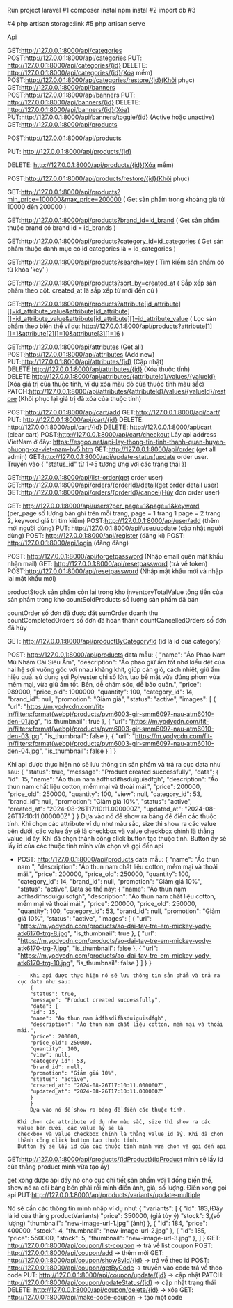 Run project laravel #1 composer instal npm instal #2 import db #3

#4 php artisan storage:link #5 php artisan serve

Api

GET:http://127.0.0.1:8000/api/categories
POST:http://127.0.0.1:8000/api/categories
PUT: http://127.0.0.1:8000/api/categories/{id}
DELETE: http://127.0.0.1:8000/api/categories/{id}(Xóa mềm)
POST:http://127.0.0.1:8000/api/categories/restore/{id}(Khôi phục)
GET:http://127.0.0.1:8000/api/banners
POST:http://127.0.0.1:8000/api/banners
PUT: http://127.0.0.1:8000/api/banners/{id}
DELETE: http://127.0.0.1:8000/api/banners/{id}(Xóa)
PUT:http://127.0.0.1:8000/api/banners/toggle/{id} (Active hoặc unactive)
GET:http://127.0.0.1:8000/api/products

POST:http://127.0.0.1:8000/api/products

PUT: http://127.0.0.1:8000/api/products/{id}

DELETE: http://127.0.0.1:8000/api/products/{id}(Xóa mềm)

POST:http://127.0.0.1:8000/api/products/restore/{id}(Khôi phục)

GET:http://127.0.0.1:8000/api/products?min_price=100000&max_price=200000 ( Get sản phẩm trong khoảng giá từ 10000 đến 200000 )

GET:http://127.0.0.1:8000/api/products?brand_id=id_brand ( Get sản phẩm thuộc brand có brand id = id_brands )

GET:http://127.0.0.1:8000/api/products?category_id=id_categories ( Get sản phẩm thuộc danh mục có id categories là = id_categories )

GET:http://127.0.0.1:8000/api/products?search=key ( Tìm kiếm sản phẩm có từ khóa 'key' )

GET:http://127.0.0.1:8000/api/products?sort_by=created_at ( Sắp xếp sản phẩm theo cột. created_at là sắp xếp từ mới đến cũ )

GET:http://127.0.0.1:8000/api/products?attribute[id_attribute][]=id_attribute_value&attribute[id_attribute][]=id_attribute_value&attribute[id_attribute][]=id_attribute_value ( Lọc sản phẩm theo biến thể ví dụ: http://127.0.0.1:8000/api/products?attribute[1][]=1&attribute[2][]=10&attribute[3][]=16 )

GET:http://127.0.0.1:8000/api/attributes (Get all) POST:http://127.0.0.1:8000/api/attributes (Add new) PUT:http://127.0.0.1:8000/api/attributes/{id} (Cập nhật) DELETE:http://127.0.0.1:8000/api/attributes/{id} (Xóa thuộc tính) DELETE:http://127.0.0.1:8000/api/attributes/{attributeId}/values/{valueId} (Xóa giá trị của thuộc tính, ví dụ xóa màu đỏ của thuộc tính màu sắc) PATCH:http://127.0.0.1:8000/api/attributes/{attributeId}/values/{valueId}/restore (Khôi phục lại giá trị đã xóa của thuộc tính)

POST:http://127.0.0.1:8000/api/cart/add
GET:http://127.0.0.1:8000/api/cart/
PUT: http://127.0.0.1:8000/api/cart/{id}
DELETE: http://127.0.0.1:8000/api/cart/{id}
DELETE: http://127.0.0.1:8000/api/cart (clear cart)
POST:http://127.0.0.1:8000/api/cart/checkout
Lấy api address VietNam ở đây: https://esgoo.net/api-lay-thong-tin-tinh-thanh-quan-huyen-phuong-xa-viet-nam-bv5.htm
GET:http://127.0.0.1:8000/api/order (get all admin) GET:http://127.0.0.1:8000/api/update-status(update order user. Truyền vào { "status_id" từ 1->5 tương ứng với các trạng thái })

GET:http://127.0.0.1:8000/api/list-order(get order user) GET:http://127.0.0.1:8000/api/orders/{orderId}/detail(get order detail user) GET:http://127.0.0.1:8000/api/orders/{orderId}/cancel(Hủy đơn order user)

GET: http://127.0.0.1:8000/api/users?per_page=1&page=1&keyword (per_page số lượng bản ghi trên mỗi trang, page = 1 trang 1 page = 2 trang 2, keyword giá trị tìm kiếm)
POST:http://127.0.0.1:8000/api/user/add (thêm mới người dùng)
PUT: http://127.0.0.1:8000/api/user/update (cập nhật người dùng)
POST: http://127.0.0.1:8000/api/register (đăng kí) POST: http://127.0.0.1:8000/api/login (đăng đăng)

POST: http://127.0.0.1:8000/api/forgetpassword (Nhập email quên mật khẩu nhận mail) GET: http://127.0.0.1:8000/api/resetpassword (trả vể token) POST:http://127.0.0.1:8000/api/resetpassword (Nhập mật khẩu mới và nhập lại mật khẩu mới)

productStock sản phẩm còn lại trong kho inventoryTotalValue tổng tiền của sản phẩm trong kho countSoldProducts số lượng sản phẩm đã bán

countOrder số đơn đã được đặt sumOrder doanh thu countCompletedOrders số đơn đã hoàn thành countCancelledOrders số đơn đã hủy

GET: http://127.0.0.1:8000/api/productByCategory/id (id là id của category)

POST: http://127.0.0.1:8000/api/products data mẫu: { "name": "Áo Phao Nam Mũ Nhám Cài Siêu Ấm", "description": "Áo phao giữ ấm tốt nhờ kiểu dệt của hai hệ sợi vuông góc với nhau khăng khít, giúp cản gió, cách nhiệt, giữ ấm hiệu quả. sử dụng sợi Polyester chi số lớn, tạo bề mặt vừa đứng phom vừa mềm mại, vừa giữ ấm tốt. Bền, dễ chăm sóc, dễ bảo quản.", "price": 989000, "price_old": 1000000, "quantity": 100, "category_id": 14, "brand_id": null, "promotion": "Giảm giá", "status": "active", "images": [ { "url": "https://m.yodycdn.com/fit-in/filters:format(webp)/products/pvm6003-gir-smm6097-nau-atm6010-den-01.jpg", "is_thumbnail": true }, { "url": "https://m.yodycdn.com/fit-in/filters:format(webp)/products/pvm6003-gir-smm6097-nau-atm6010-den-03.jpg", "is_thumbnail": false }, { "url": "https://m.yodycdn.com/fit-in/filters:format(webp)/products/pvm6003-gir-smm6097-nau-atm6010-den-04.jpg", "is_thumbnail": false } ] }

Khi api được thực hiện nó sẽ lưu thông tin sản phẩm và trả ra cục data như sau: { "status": true, "message": "Product created successfully", "data": { "id": 15, "name": "Áo thun nam àdfhsdifhsduiguisdfgh", "description": "Áo thun nam chất liệu cotton, mềm mại và thoải mái.", "price": 200000, "price_old": 250000, "quantity": 100, "view": null, "category_id": 53, "brand_id": null, "promotion": "Giảm giá 10%", "status": "active", "created_at": "2024-08-26T17:10:11.000000Z", "updated_at": "2024-08-26T17:10:11.000000Z" } }
Dựa vào nó để show ra bảng để điền các thuộc tính.
Khi chọn các attribute ví dụ như màu sắc, size thì show ra các value bên dưới, các value ấy sẽ là checkbox và value checkbox chính là thằng value_id ấy. Khi đã chọn thành công click button tạo thuộc tính. Button ấy sẽ lấy id của các thuộc tính mình vừa chọn và gọi đến api

-   POST: http://127.0.0.1:8000/api/products
    data mẫu:
    {
    "name": "Áo thun nam ",
    "description": "Áo thun nam chất liệu cotton, mềm mại và thoải mái.",
    "price": 200000,
    "price_old": 250000,
    "quantity": 100,
    "category_id": 14,
    "brand_id": null,
    "promotion": "Giảm giá 10%",
    "status": "active",
    Data sẽ thế này:
    {
    "name": "Áo thun nam àdfhsdifhsduiguisdfgh",
    "description": "Áo thun nam chất liệu cotton, mềm mại và thoải mái.",
    "price": 200000,
    "price_old": 250000,
    "quantity": 100,
    "category_id": 53,
    "brand_id": null,
    "promotion": "Giảm giá 10%",
    "status": "active",
    "images": [
    {
    "url": "https://m.yodycdn.com/products/ao-dai-tay-tre-em-mickey-yody-atk6170-trg-8.jpg",
    "is_thumbnail": true
    },
    {
    "url": "https://m.yodycdn.com/products/ao-dai-tay-tre-em-mickey-yody-atk6170-trg-7.jpg",
    "is_thumbnail": false
    },
    {
    "url": "https://m.yodycdn.com/products/ao-dai-tay-tre-em-mickey-yody-atk6170-trg-10.jpg",
    "is_thumbnail": false
    }
    ]
    }
    }

        -   Khi api được thực hiện nó sẽ lưu thông tin sản phẩm và trả ra cục data như sau:
            {
            "status": true,
            "message": "Product created successfully",
            "data": {
            "id": 15,
            "name": "Áo thun nam àdfhsdifhsduiguisdfgh",
            "description": "Áo thun nam chất liệu cotton, mềm mại và thoải mái.",
            "price": 200000,
            "price_old": 250000,
            "quantity": 100,
            "view": null,
            "category_id": 53,
            "brand_id": null,
            "promotion": "Giảm giá 10%",
            "status": "active",
            "created_at": "2024-08-26T17:10:11.000000Z",
            "updated_at": "2024-08-26T17:10:11.000000Z"
            }
            }
        -   Dựa vào nó để show ra bảng để điền các thuộc tính.

        Khi chọn các attribute ví dụ như màu sắc, size thì show ra các value bên dưới, các value ấy sẽ là
        checkbox và value checkbox chính là thằng value_id ấy. Khi đã chọn thành công click button tạo thuộc tính.
        Button ấy sẽ lấy id của các thuộc tính mình vừa chọn và gọi đến api

GET:http://127.0.0.1:8000/api/products/{idProduct}(idProduct mình sẽ lấy id của thằng product mình vừa tạo ấy)

get xong được api đấy nó cho cục chi tiết sản phẩm với 1 đống biến thể, show nó ra cái bảng bên phải rồi mình điền ảnh, giá, số lượng.
Điền xong gọi api
PUT:http://127.0.0.1:8000/api/products/variants/update-multiple

Nó sẽ cần các thông tin mình nhập ví dụ như: { "variants": [ { "id": 183,(Đây là id của thằng productVariants) "price": 350000, (giá tùy ý) "stock": 3,(số lượng) "thumbnail": "new-image-url-1.jpg" (ảnh) }, { "id": 184, "price": 400000, "stock": 4, "thumbnail": "new-image-url-2.jpg" }, { "id": 185, "price": 550000, "stock": 5, "thumbnail": "new-image-url-3.jpg" }, ] }
GET: http://127.0.0.1:8000/api/coupon/list-coupon -> trả về list coupon POST: http://127.0.0.1:8000/api/coupon/add -> thêm mới GET: http://127.0.0.1:8000/api/coupon/showById/{id} -> trả về theo id POST: http://127.0.0.1:8000/api/coupon/getByCode -> truyền vào code trả về theo code PUT: http://127.0.0.1:8000/api/coupon/update/{id} -> cập nhật PATCH: http://127.0.0.1:8000/api/coupon/updateStatus/{id} -> cập nhật trạng thái DELETE: http://127.0.0.1:8000/api/coupon/delete/{id} -> xóa GET: http://127.0.0.1:8000/api/make-code-coupon -> tạo một code
